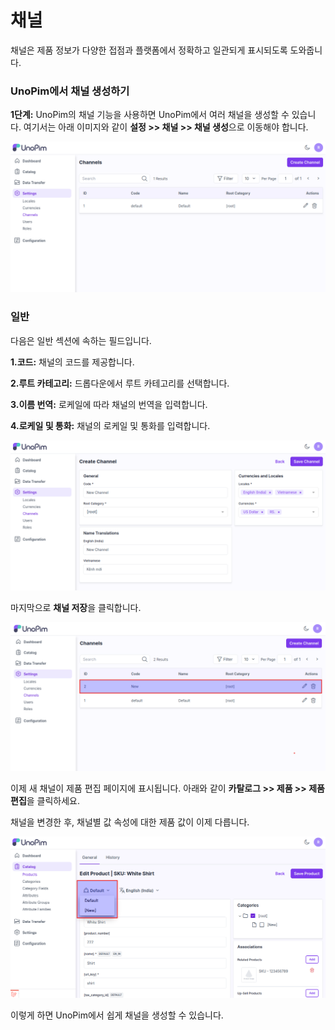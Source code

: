 # 채널

채널은 제품 정보가 다양한 접점과 플랫폼에서 정확하고 일관되게 표시되도록 도와줍니다.

### UnoPim에서 채널 생성하기

**1단계:** UnoPim의 채널 기능을 사용하면 UnoPim에서 여러 채널을 생성할 수 있습니다. 여기서는 아래 이미지와 같이 **설정 >> 채널 >> 채널 생성**으로 이동해야 합니다.

 ![채널](../../assets/1.0/images/settings/createChannel.png)

### 일반

다음은 일반 섹션에 속하는 필드입니다.

**1.코드:** 채널의 코드를 제공합니다.

**2.루트 카테고리:** 드롭다운에서 루트 카테고리를 선택합니다.

**3.이름 번역:** 로케일에 따라 채널의 번역을 입력합니다.

**4.로케일 및 통화:** 채널의 로케일 및 통화를 입력합니다.

 ![채널](../../assets/1.0/images/settings/saveChannel.png)

마지막으로 **채널 저장**을 클릭합니다.

 ![채널 그리드](../../assets/1.0/images/settings/channelGrid.png) 

이제 새 채널이 제품 편집 페이지에 표시됩니다. 아래와 같이 **카탈로그 >> 제품 >> 제품 편집**을 클릭하세요.

채널을 변경한 후, 채널별 값 속성에 대한 제품 값이 이제 다릅니다.

 ![채널 그리드](../../assets/1.0/images/settings/output.png) 

이렇게 하면 UnoPim에서 쉽게 채널을 생성할 수 있습니다.